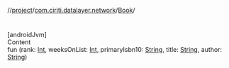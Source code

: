 //[project](../../index.md)/[com.ciriti.datalayer.network](../index.md)/[Book](index.md)/[<init>](-init-.md)



# <init>  
[androidJvm]  
Content  
fun [<init>](-init-.md)(rank: [Int](https://kotlinlang.org/api/latest/jvm/stdlib/kotlin/-int/index.html), weeksOnList: [Int](https://kotlinlang.org/api/latest/jvm/stdlib/kotlin/-int/index.html), primaryIsbn10: [String](https://kotlinlang.org/api/latest/jvm/stdlib/kotlin/-string/index.html), title: [String](https://kotlinlang.org/api/latest/jvm/stdlib/kotlin/-string/index.html), author: [String](https://kotlinlang.org/api/latest/jvm/stdlib/kotlin/-string/index.html))  



